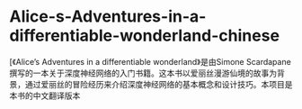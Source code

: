 # Alice-s-Adventures-in-a-differentiable-wonderland-chinese
‌[《Alice’s Adventures in a differentiable wonderland》‌是由Simone Scardapane撰写的一本关于深度神经网络的入门书籍。这本书以爱丽丝漫游仙境的故事为背景，通过爱丽丝的冒险经历来介绍深度神经网络的基本概念和设计技巧。本项目是本书的中文翻译版本
